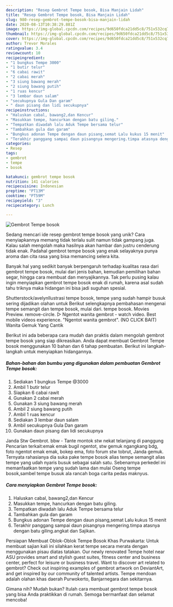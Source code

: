 ```yaml
---
description: "Resep Gembrot Tempe bosok, Bisa Manjain Lidah"
title: "Resep Gembrot Tempe bosok, Bisa Manjain Lidah"
slug: 980-resep-gembrot-tempe-bosok-bisa-manjain-lidah
date: 2020-08-13T10:38:29.881Z
image: https://img-global.cpcdn.com/recipes/9d650fdca21dd5c8/751x532cq70/gembrot-tempe-bosok-foto-resep-utama.jpg
thumbnail: https://img-global.cpcdn.com/recipes/9d650fdca21dd5c8/751x532cq70/gembrot-tempe-bosok-foto-resep-utama.jpg
cover: https://img-global.cpcdn.com/recipes/9d650fdca21dd5c8/751x532cq70/gembrot-tempe-bosok-foto-resep-utama.jpg
author: Trevor Morales
ratingvalue: 3.4
reviewcount: 10
recipeingredient:
- "1 bungkus Tempe 3000"
- "1 butir telur"
- "6 cabai rawit"
- "2 cabai merah"
- "3 siung bawang merah"
- "2 siung bawang putih"
- "1 ruas kencur"
- "3 lembar daun salam"
- "secukupnya Gula Dan garam"
- " daun pisang dan lidi secukupnya"
recipeinstructions:
- "Haluskan cabal, bawang2,dan Kencur"
- "Masukkan tempe, hancurkan dengan batu giling."
- "Tempatkan diwadah lalu Aduk Tempe bersama telur"
- "Tambahkan gula dan garam"
- "Bungkus adonan Tempe dengan daun pisang,semat Lalu kukus 15 menit"
- "Terakhir panggang sampai daun pisangnya mengering.timpa atasnya dengan batu giling.angkat dan Sajikan."
categories:
- Resep
tags:
- gembrot
- tempe
- bosok

katakunci: gembrot tempe bosok 
nutrition: 141 calories
recipecuisine: Indonesian
preptime: "PT13M"
cooktime: "PT59M"
recipeyield: "3"
recipecategory: Lunch

---
```



![Gembrot Tempe bosok](https://img-global.cpcdn.com/recipes/9d650fdca21dd5c8/751x532cq70/gembrot-tempe-bosok-foto-resep-utama.jpg)

Sedang mencari ide resep gembrot tempe bosok yang unik? Cara menyiapkannya memang tidak terlalu sulit namun tidak gampang juga. Kalau salah mengolah maka hasilnya akan hambar dan justru cenderung tidak enak. Padahal gembrot tempe bosok yang enak selayaknya punya aroma dan cita rasa yang bisa memancing selera kita.

Banyak hal yang sedikit banyak berpengaruh terhadap kualitas rasa dari gembrot tempe bosok, mulai dari jenis bahan, kemudian pemilihan bahan segar, hingga cara membuat dan menyajikannya. Tak perlu pusing kalau ingin menyiapkan gembrot tempe bosok enak di rumah, karena asal sudah tahu triknya maka hidangan ini bisa jadi suguhan spesial.

Shutterstock/avelynIlustrasi tempe bosok, tempe yang sudah hampir busuk sering dijadikan olahan untuk Berikut selengkapnya pembahasan mengenai tempe semangit dan tempe bosok, mulai dari. tempe bosok. Movies Preview. remove-circle. ▷ Ngentot wanita gembrot - watch video. Best mobile videos experience. &#34;Ngentot wanita gembrot&#34;. (NO CLICK BAIT) Wanita Gemuk Yang Cantik


Berikut ini ada beberapa cara mudah dan praktis dalam mengolah gembrot tempe bosok yang siap dikreasikan. Anda dapat membuat Gembrot Tempe bosok menggunakan 10 bahan dan 6 tahap pembuatan. Berikut ini langkah-langkah untuk menyiapkan hidangannya.

<!--inarticleads1-->

##### Bahan-bahan dan bumbu yang digunakan dalam pembuatan Gembrot Tempe bosok:

1. Sediakan 1 bungkus Tempe @3000
1. Ambil 1 butir telur
1. Siapkan 6 cabai rawit
1. Gunakan 2 cabai merah
1. Gunakan 3 siung bawang merah
1. Ambil 2 siung bawang putih
1. Ambil 1 ruas kencur
1. Sediakan 3 lembar daun salam
1. Ambil secukupnya Gula Dan garam
1. Gunakan  daun pisang dan lidi secukupnya


Janda Stw Gembrot. bbw - Tante montok stw nekat telanjang di panggung Pencarian terkait:emak emak bugil ngentot, stw gemuk ngangkang bdg, foto ngentot emak emak, bokep ema, foto forum stw tobrut, Janda gemuk. Ternyata rahasianya dia suka pake tempe bosok alias tempe semangit alias tempe yang udah nyaris busuk sebagai salah satu. Sebenarnya perkedel ini memanfaatkan tempe yang sudah lama dan mulai Oseng tempe bosok,sambel tempe busuk ala rancah boga carita pedas maknyus. 

<!--inarticleads2-->

##### Cara menyiapkan Gembrot Tempe bosok:

1. Haluskan cabal, bawang2,dan Kencur
1. Masukkan tempe, hancurkan dengan batu giling.
1. Tempatkan diwadah lalu Aduk Tempe bersama telur
1. Tambahkan gula dan garam
1. Bungkus adonan Tempe dengan daun pisang,semat Lalu kukus 15 menit
1. Terakhir panggang sampai daun pisangnya mengering.timpa atasnya dengan batu giling.angkat dan Sajikan.


Persiapan Membuat Oblok-Oblok Tempe Bosok Khas Purwakarta: Untuk membuat sajian kali ini silahkan kerat tempe secara merata dengan menggunakan pisau diatas tatakan. Our newly renovated Tempe hotel near ASU provides smart and stylish guest suites, fitness center and business center, perfect for leisure or business travel. Want to discover art related to gembrot? Check out inspiring examples of gembrot artwork on DeviantArt, and get inspired by our community of talented artists. Tempe mendoan adalah olahan khas daerah Purwokerto, Banjarnegara dan sekitarnya. 

Gimana nih? Mudah bukan? Itulah cara membuat gembrot tempe bosok yang bisa Anda praktikkan di rumah. Semoga bermanfaat dan selamat mencoba!
